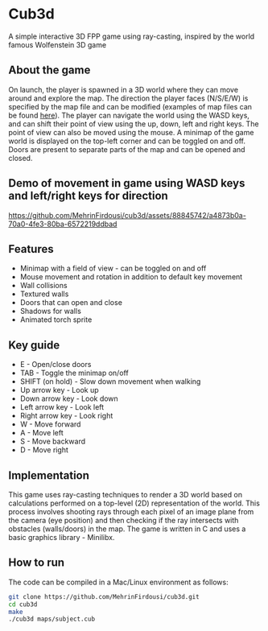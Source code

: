 # Cub3d 
A simple interactive 3D FPP game using ray-casting, inspired by the world famous Wolfenstein 3D game 

## About the game 
On launch, the player is spawned in a 3D world where they can move around and explore the map. The direction the player faces (N/S/E/W) is specified by the map file and can be modified (examples of map files can be found [here](https://github.com/MehrinFirdousi/cub3d/tree/master/maps)). The player can navigate the world using the WASD keys, and can shift their point of view using the up, down, left and right keys. The point of view can also be moved using the mouse. A minimap of the game world is displayed on the top-left corner and can be toggled on and off. Doors are present to separate parts of the map and can be opened and closed. 

## Demo of movement in game using WASD keys and left/right keys for direction

https://github.com/MehrinFirdousi/cub3d/assets/88845742/a4873b0a-70a0-4fe3-80ba-6572219ddbad

## Features
* Minimap with a field of view - can be toggled on and off
* Mouse movement and rotation in addition to default key movement
* Wall collisions
* Textured walls
* Doors that can open and close
* Shadows for walls 
* Animated torch sprite 

## Key guide
* E - Open/close doors
* TAB - Toggle the minimap on/off 
* SHIFT (on hold) - Slow down movement when walking 
* Up arrow key - Look up
* Down arrow key - Look down
* Left arrow key - Look left
* Right arrow key - Look right
* W - Move forward
* A - Move left
* S - Move backward
* D - Move right

## Implementation
This game uses ray-casting techniques to render a 3D world based on calculations performed on a top-level (2D) representation of the world. This process involves shooting rays through each pixel of an image plane from the camera (eye position) and then checking if the ray intersects with obstacles (walls/doors) in the map. The game is written in C and uses a basic graphics library - Minilibx.

## How to run
The code can be compiled in a Mac/Linux environment as follows:
```bash
git clone https://github.com/MehrinFirdousi/cub3d.git
cd cub3d
make
./cub3d maps/subject.cub
```
